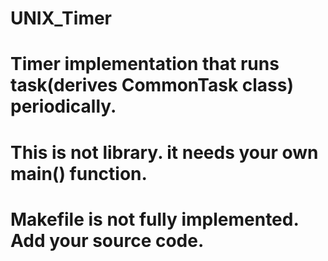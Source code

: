 # UNIX_Timer
# Timer implementation that runs task(derives CommonTask class) periodically.
# This is not library. it needs your own main() function.
# Makefile is not fully implemented. Add your source code.
